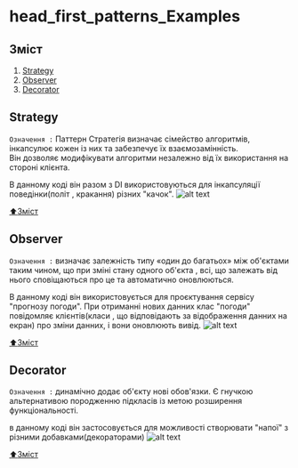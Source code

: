# head_first_patterns_Examples

## Зміст   
1. [Strategy](#Strategy)
2. [Observer](#Observer)
3. [Decorator](#Decorator)

## Strategy
```Означення :``` Паттерн Стратегія визначає сімейство алгоритмів, інкапсулює кожен із них та забезпечує їх взаємозамінність. \
Він дозволяє модифікувати алгоритми незалежно від їх використання на стороні клієнта. 

В данному коді він разом з DI використовуються для інкапсуляції поведінки(політ , кракання) різних "качок".
![alt text](https://github.com/pflofif/head_first_patterns_Examples/blob/master/Images/Strategy.png)

[:arrow_up:Зміст](#Зміст)

## Observer
```Означення :``` визначає залежність типу «один до багатьох» між об'єктами таким чином, що при зміні стану одного об'єкта , всі, що залежать від нього сповіщаються про це та автоматично оновлюються. 

В данному коді він використовується для проєктування сервісу "прогнозу погоди". При отриманні нових данних клас "погоди" повідомляє клієнтів(класи , що відповідають за відображення данних на екран) про зміни данних, і вони оновлюють вивід.
![alt text](https://github.com/pflofif/head_first_patterns_Examples/blob/project_refactor/Images/Observer.png)

[:arrow_up:Зміст](#Зміст)

## Decorator
```Означення :``` динамічно додає об'єкту нові обов'язки. Є гнучкою альтернативою породженню підкласів із метою розширення функціональності.

в данному коді він застосовується для можливості створювати "напої" з різними добавками(декораторами)
![alt text](https://github.com/pflofif/head_first_patterns_Examples/blob/Decorator/Images/Decorator.jpg)

[:arrow_up:Зміст](#Зміст)
